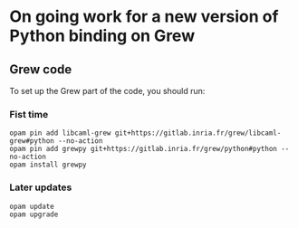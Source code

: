 # On going work for a new version of Python binding on Grew

## Grew code
To set up the Grew part of the code, you should run:

### Fist time
```
opam pin add libcaml-grew git+https://gitlab.inria.fr/grew/libcaml-grew#python --no-action
opam pin add grewpy git+https://gitlab.inria.fr/grew/python#python --no-action
opam install grewpy
```

### Later updates
```
opam update
opam upgrade
```

